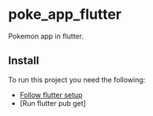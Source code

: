 # poke_app_flutter

Pokemon app in flutter.

## Install

To run this project you need the following:

- [Follow flutter setup]([https://docs.flutter.dev/get-started/codelab](https://docs.flutter.dev/get-started/install/macos))
- [Run flutter pub get]
